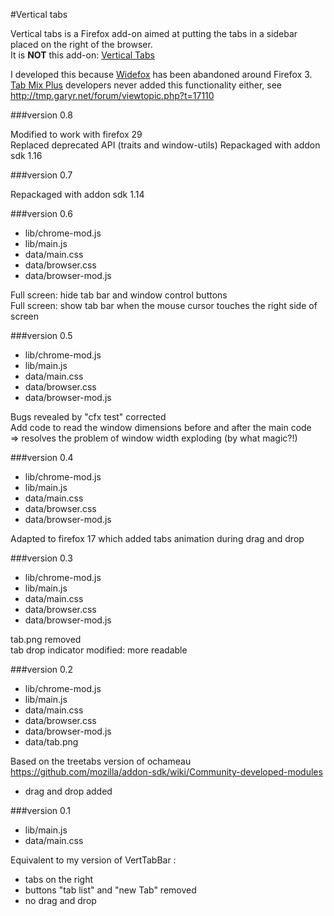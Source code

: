 #Vertical tabs

Vertical tabs is a Firefox add-on aimed at putting the tabs in a sidebar placed on the right of the browser.  
It is __NOT__ this add-on: [Vertical Tabs](https://addons.mozilla.org/en-Us/firefox/addon/vertical-tabs/)

I developed this because [Widefox](https://sites.google.com/site/jrweare/browser2.0) has been abandoned around Firefox 3.  
[Tab Mix Plus](https://addons.mozilla.org/en-US/firefox/addon/tab-mix-plus/) developers never added this functionality either, see http://tmp.garyr.net/forum/viewtopic.php?t=17110

###version 0.8

Modified to work with firefox 29  
Replaced deprecated API (traits and window-utils)
Repackaged with addon sdk 1.16  

###version 0.7

Repackaged with addon sdk 1.14

###version 0.6

- lib/chrome-mod.js
- lib/main.js
- data/main.css
- data/browser.css
- data/browser-mod.js

Full screen: hide tab bar and window control buttons  
Full screen: show tab bar when the mouse cursor touches the right side of screen

###version 0.5

- lib/chrome-mod.js
- lib/main.js
- data/main.css
- data/browser.css
- data/browser-mod.js

Bugs revealed by "cfx test" corrected  
Add code to read the window dimensions before and after the main code  
  => resolves the problem of window width exploding (by what magic?!)

###version 0.4

- lib/chrome-mod.js
- lib/main.js
- data/main.css
- data/browser.css
- data/browser-mod.js

Adapted to firefox 17 which added tabs animation during drag and drop

###version 0.3

- lib/chrome-mod.js
- lib/main.js
- data/main.css
- data/browser.css
- data/browser-mod.js

tab.png removed  
tab drop indicator modified: more readable

###version 0.2

- lib/chrome-mod.js
- lib/main.js
- data/main.css
- data/browser.css
- data/browser-mod.js
- data/tab.png

Based on the treetabs version of ochameau  
https://github.com/mozilla/addon-sdk/wiki/Community-developed-modules
- drag and drop added

###version 0.1

- lib/main.js
- data/main.css

Equivalent to my version of VertTabBar :
- tabs on the right
- buttons "tab list" and "new Tab" removed
- no drag and drop
